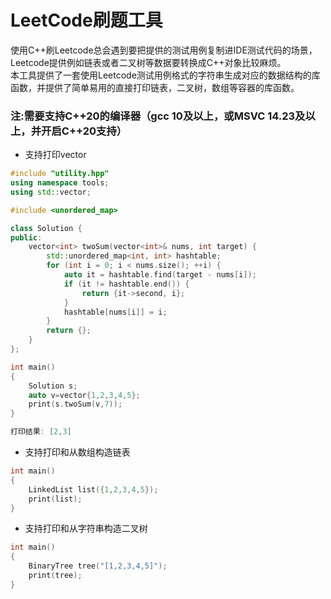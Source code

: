 # LeetCode刷题工具
使用C++刷Leetcode总会遇到要把提供的测试用例复制进IDE测试代码的场景，Leetcode提供例如链表或者二叉树等数据要转换成C++对象比较麻烦。 </br>
本工具提供了一套使用Leetcode测试用例格式的字符串生成对应的数据结构的库函数，并提供了简单易用的直接打印链表，二叉树，数组等容器的库函数。
### 注:需要支持C++20的编译器（gcc 10及以上，或MSVC 14.23及以上，并开启C++20支持）

+ 支持打印vector
```C++
#include "utility.hpp"
using namespace tools;
using std::vector;

#include <unordered_map>

class Solution {
public:
    vector<int> twoSum(vector<int>& nums, int target) {
        std::unordered_map<int, int> hashtable;
        for (int i = 0; i < nums.size(); ++i) {
            auto it = hashtable.find(target - nums[i]);
            if (it != hashtable.end()) {
                return {it->second, i};
            }
            hashtable[nums[i]] = i;
        }
        return {};
    }
};

int main()
{
    Solution s;
    auto v=vector{1,2,3,4,5};
    print(s.twoSum(v,7));
}

```

```C++
打印结果: [2,3]
```

+ 支持打印和从数组构造链表

```C++
int main()
{
    LinkedList list({1,2,3,4,5});
    print(list);
}
```
+ 支持打印和从字符串构造二叉树
```C++
int main()
{
    BinaryTree tree("[1,2,3,4,5]");
    print(tree);
}
```
